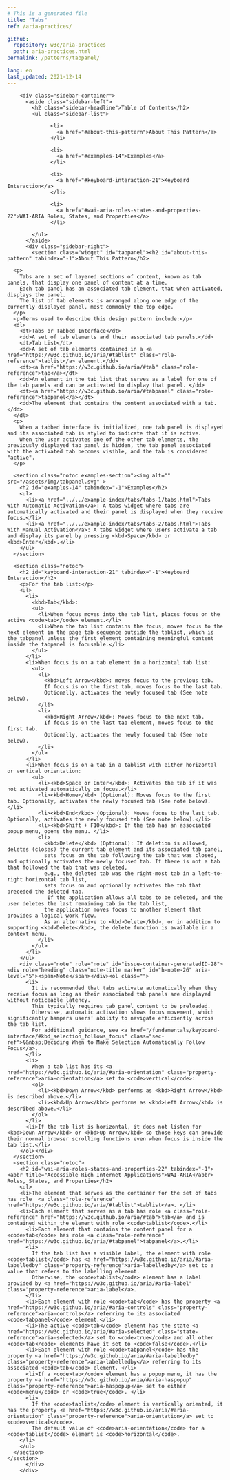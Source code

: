 ```yaml
---
# This is a generated file
title: "Tabs"
ref: /aria-practices/

github:
  repository: w3c/aria-practices
  path: aria-practices.html
permalink: /patterns/tabpanel/

lang: en
last_updated: 2021-12-14
---
```



<link rel="stylesheet" href="/assets/styles.css">
<!-- Code highlighting styles -->
<link rel="stylesheet" href="/example-index/css/github.css">

<div>

        <div class="sidebar-container">
          <aside class="sidebar-left">
            <h2 class="sidebar-headline">Table of Contents</h2>
            <ul class="sidebar-list">
              
                  <li>
                    <a href="#about-this-pattern">About This Pattern</a>
                  </li>
                 
                  <li>
                    <a href="#examples-14">Examples</a>
                  </li>
                 
                  <li>
                    <a href="#keyboard-interaction-21">Keyboard Interaction</a>
                  </li>
                 
                  <li>
                    <a href="#wai-aria-roles-states-and-properties-22">WAI-ARIA Roles, States, and Properties</a>
                  </li>
                
            </ul>
          </aside>
          <div class="sidebar-right">
            <section class="widget" id="tabpanel"><h2 id="about-this-pattern" tabindex="-1">About This Pattern</h2>
      
      <p>
        Tabs are a set of layered sections of content, known as tab panels, that display one panel of content at a time.
        Each tab panel has an associated tab element, that when activated, displays the panel.
        The list of tab elements is arranged along one edge of the currently displayed panel, most commonly the top edge.
      </p>
      <p>Terms used to describe this design pattern include:</p>
      <dl>
        <dt>Tabs or Tabbed Interface</dt>
        <dd>A set of tab elements and their associated tab panels.</dd>
        <dt>Tab List</dt>
        <dd>A set of tab elements contained in a <a href="https://w3c.github.io/aria/#tablist" class="role-reference">tablist</a> element.</dd>
        <dt><a href="https://w3c.github.io/aria/#tab" class="role-reference">tab</a></dt>
        <dd>An element in the tab list that serves as a label for one of the tab panels and can be activated to display that panel. </dd>
        <dt><a href="https://w3c.github.io/aria/#tabpanel" class="role-reference">tabpanel</a></dt>
        <dd>The element that contains the content associated with a tab.</dd>
      </dl>
      <p>
        When a tabbed interface is initialized, one tab panel is displayed and its associated tab is styled to indicate that it is active.
        When the user activates one of the other tab elements, the previously displayed tab panel is hidden, the tab panel associated with the activated tab becomes visible, and the tab is considered "active".
      </p>

      <section class="notoc examples-section"><img alt="" src="/assets/img/tabpanel.svg" >
        <h2 id="examples-14" tabindex="-1">Examples</h2>
        <ul>
          <li><a href="../../example-index/tabs/tabs-1/tabs.html">Tabs With Automatic Activation</a>: A tabs widget where tabs are automatically activated and their panel is displayed when they receive focus.</li>
          <li><a href="../../example-index/tabs/tabs-2/tabs.html">Tabs With Manual Activation</a>: A tabs widget where users activate a tab and display its panel by pressing <kbd>Space</kbd> or <kbd>Enter</kbd>.</li>
        </ul>
      </section>

      <section class="notoc">
        <h2 id="keyboard-interaction-21" tabindex="-1">Keyboard Interaction</h2>
        <p>For the tab list:</p>
        <ul>
          <li>
            <kbd>Tab</kbd>:
            <ul>
              <li>When focus moves into the tab list, places focus on the active <code>tab</code> element.</li>
              <li>When the tab list contains the focus, moves focus to the next element in the page tab sequence outside the tablist, which is the tabpanel unless the first element containing meaningful content inside the tabpanel is focusable.</li>
            </ul>
          </li>
          <li>When focus is on a tab element in a horizontal tab list:
            <ul>
              <li>
                <kbd>Left Arrow</kbd>: moves focus to the previous tab.
                If focus is on the first tab, moves focus to the last tab.
                Optionally, activates the newly focused tab (See note below).
              </li>
              <li>
                <kbd>Right Arrow</kbd>: Moves focus to the next tab.
                If focus is on the last tab element, moves focus to the first tab.
                Optionally, activates the newly focused tab (See note below).
              </li>
            </ul>
          </li>
          <li>When focus is on a tab in a tablist with either horizontal or vertical orientation:
            <ul>
              <li><kbd>Space or Enter</kbd>: Activates the tab if it was not activated automatically on focus.</li>
              <li><kbd>Home</kbd> (Optional): Moves focus to the first tab. Optionally, activates the newly focused tab (See note below).</li>
              <li><kbd>End</kbd> (Optional): Moves focus to the last tab. Optionally, activates the newly focused tab (See note below).</li>
              <li><kbd>Shift + F10</kbd>: If the tab has an associated popup menu, opens the menu. </li>
              <li>
                <kbd>Delete</kbd> (Optional): If deletion is allowed, deletes (closes) the current tab element and its associated tab panel,
                sets focus on the tab following the tab that was closed, and optionally activates the newly focused tab. If there is not a tab that followed the tab that was deleted,
                e.g., the deleted tab was the right-most tab in a left-to-right horizontal tab list,
                sets focus on and optionally activates the tab that preceded the deleted tab.
                 If the application allows all tabs to be deleted, and the user deletes the last remaining tab in the tab list,
                the application moves focus to another element that provides a logical work flow.
                As an alternative to <kbd>Delete</kbd>, or in addition to supporting <kbd>Delete</kbd>, the delete function is available in a context menu.
              </li>
            </ul>
          </li>
        </ul>
        <div class="note" role="note" id="issue-container-generatedID-28"><div role="heading" class="note-title marker" id="h-note-26" aria-level="5"><span>Note</span></div><ol class="">
          <li>
            It is recommended that tabs activate automatically when they receive focus as long as their associated tab panels are displayed without noticeable latency.
            This typically requires tab panel content to be preloaded.
            Otherwise, automatic activation slows focus movement, which significantly hampers users' ability to navigate efficiently across the tab list.
            For additional guidance, see <a href="/fundamentals/keyboard-interface/#kbd_selection_follows_focus" class="sec-ref">§&nbsp;Deciding When to Make Selection Automatically Follow Focus</a>.
          </li>
          <li>
            When a tab list has its <a href="https://w3c.github.io/aria/#aria-orientation" class="property-reference">aria-orientation</a> set to <code>vertical</code>:
            <ol>
              <li><kbd>Down Arrow</kbd> performs as <kbd>Right Arrow</kbd> is described above.</li>
              <li><kbd>Up Arrow</kbd> performs as <kbd>Left Arrow</kbd> is described above.</li>
            </ol>
          </li>
          <li>If the tab list is horizontal, it does not listen for <kbd>Down Arrow</kbd> or <kbd>Up Arrow</kbd> so those keys can provide their normal browser scrolling functions even when focus is inside the tab list.</li>
        </ol></div>
      </section>
      <section class="notoc">
        <h2 id="wai-aria-roles-states-and-properties-22" tabindex="-1"><abbr title="Accessible Rich Internet Applications">WAI-ARIA</abbr> Roles, States, and Properties</h2>
        <ul>
        <li>The element that serves as the container for the set of tabs has role  <a class="role-reference" href="https://w3c.github.io/aria/#tablist">tablist</a>. </li>
        <li>Each element that serves as a tab has role <a class="role-reference" href="https://w3c.github.io/aria/#tab">tab</a> and is contained within the element with role <code>tablist</code>.</li>
          <li>Each element that contains the content panel for a <code>tab</code> has role <a class="role-reference" href="https://w3c.github.io/aria/#tabpanel">tabpanel</a>.</li>
          <li>
            If the tab list has a visible label, the element with role <code>tablist</code> has <a href="https://w3c.github.io/aria/#aria-labelledby" class="property-reference">aria-labelledby</a> set to a value that refers to the labelling element.
            Otherwise, the <code>tablist</code> element has a label provided by <a href="https://w3c.github.io/aria/#aria-label" class="property-reference">aria-label</a>.
          </li>
          <li>Each element with role <code>tab</code> has the property <a href="https://w3c.github.io/aria/#aria-controls" class="property-reference">aria-controls</a> referring to its associated <code>tabpanel</code> element.</li>
          <li>The active <code>tab</code> element has the state <a href="https://w3c.github.io/aria/#aria-selected" class="state-reference">aria-selected</a> set to <code>true</code> and all other <code>tab</code> elements have it set to <code>false</code>.</li>
          <li>Each element with role <code>tabpanel</code> has the property <a href="https://w3c.github.io/aria/#aria-labelledby" class="property-reference">aria-labelledby</a> referring to its associated <code>tab</code> element. </li>
          <li>If a <code>tab</code> element has a popup menu, it has the property <a href="https://w3c.github.io/aria/#aria-haspopup" class="property-reference">aria-haspopup</a> set to either <code>menu</code> or <code>true</code>. </li>
          <li>
            If the <code>tablist</code> element is vertically oriented, it has the property <a href="https://w3c.github.io/aria/#aria-orientation" class="property-reference">aria-orientation</a> set to <code>vertical</code>.
            The default value of <code>aria-orientation</code> for a <code>tablist</code> element is <code>horizontal</code>.
        </li>
        </ul>
      </section>
    </section>
          </div>
        </div>
      
</div>
<script>
  var SkipToConfig = {
    settings: {
      skipTo: {
        displayOption: 'popup',
        attachElement: '#site-header',
        colorTheme: 'aria'
      }
    }
  };
</script>
<script src="/assets/skipto.min.js"></script>
